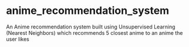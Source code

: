 # anime_recommendation_system
An Anime recommendation system built using Unsupervised Learning (Nearest Neighbors) which recommends 5 closest anime to an anime the user likes
